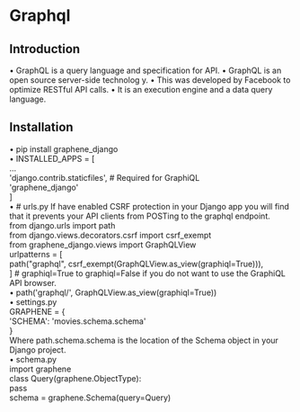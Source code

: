 # Graphql

## Introduction

•	GraphQL is a query language and specification for API.
•	GraphQL is an open source server-side technolog y.
•	This was developed by Facebook to optimize RESTful API calls.
•	It is an execution engine and a data query language.

## Installation

•	pip install graphene_django <br /> 
•	INSTALLED_APPS = [ <br /> 
      ... <br /> 
      'django.contrib.staticfiles', # Required for GraphiQL <br /> 
      'graphene_django' <br /> 
  ] <br /> 
•	# urls.py If have enabled CSRF protection in your Django app you will find that it prevents your API clients from POSTing to the graphql endpoint. <br /> 
  from django.urls import path <br /> 
  from django.views.decorators.csrf import csrf_exempt <br /> 
  from graphene_django.views import GraphQLView <br /> 
  urlpatterns = [ <br /> 
    	path("graphql", csrf_exempt(GraphQLView.as_view(graphiql=True))), <br /> 
  ] # graphiql=True to graphiql=False if you do not want to use the GraphiQL API browser. <br /> 
•	path('graphql/', GraphQLView.as_view(graphiql=True)) <br /> 
•	settings.py <br /> 
  GRAPHENE = { <br /> 
    	'SCHEMA': 'movies.schema.schema' <br /> 
  } <br /> 
  Where path.schema.schema is the location of the Schema object in your Django project. <br /> 
•	schema.py <br /> 
  import graphene <br /> 
  class Query(graphene.ObjectType): <br /> 
    	pass <br /> 
  schema = graphene.Schema(query=Query) <br /> 

